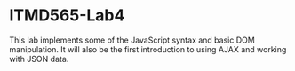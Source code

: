 # ITMD565-Lab4

This lab implements some of the JavaScript syntax and basic DOM manipulation. It will also be the first introduction to using AJAX and
working with JSON data.
